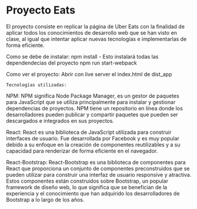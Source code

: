 # Proyecto Eats


El proyecto consiste en replicar la página de Uber Eats con la finalidad de aplicar todos los conocimientos de desarrollo web que se han visto en clase, al igual que intentar aplicar
nuevas tecnologías e implementarlas de forma eficiente.



   Como se debe de instalar:
  npm install - Esto instalará todas las dependendecias del proyecto
  npm run start-webpack

   Como ver el proyecto:
             Abrir con live server el index.html de dist_app 

    Tecnologías utilizadas:
NPM: NPM significa Node Package Manager, es un gestor de paquetes para JavaScript que se utiliza principalmente para instalar y gestionar dependencias de proyectos. NPM tiene un repositorio en línea donde los desarrolladores pueden publicar y compartir paquetes que pueden ser descargados e integrados en sus proyectos.

React: React es una biblioteca de JavaScript utilizada para construir interfaces de usuario. Fue desarrollada por Facebook y es muy popular debido a su enfoque en la creación de componentes reutilizables y a su capacidad para renderizar de forma eficiente en el navegador.

React-Bootstrap: React-Bootstrap es una biblioteca de componentes para React que proporciona un conjunto de componentes preconstruidos que se pueden utilizar para construir una interfaz de usuario responsive y atractiva. Estos componentes están construidos sobre Bootstrap, un popular framework de diseño web, lo que significa que se benefician de la experiencia y el conocimiento que han adquirido los desarrolladores de Bootstrap a lo largo de los años.

